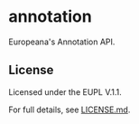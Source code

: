 # annotation

Europeana's Annotation API.

## License

Licensed under the EUPL V.1.1.

For full details, see [LICENSE.md](LICENSE.md).
